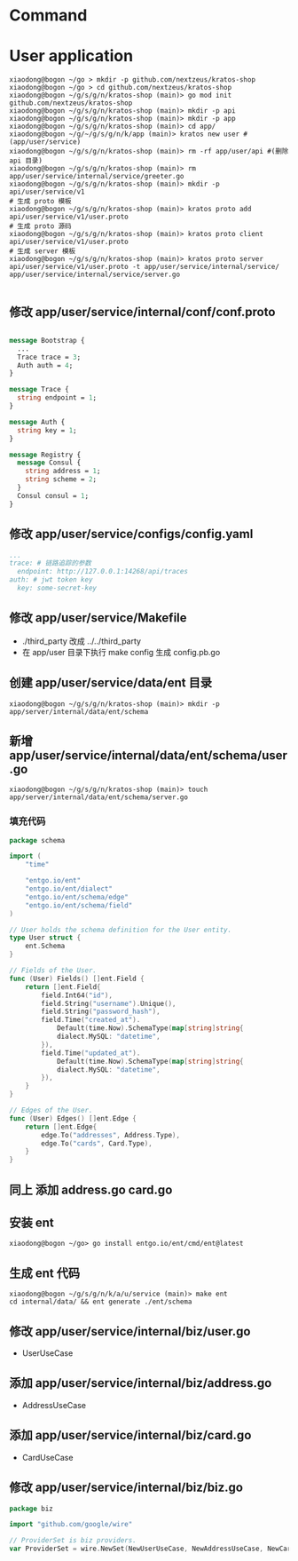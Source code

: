 # Command

# User application

```shell
xiaodong@bogon ~/go > mkdir -p github.com/nextzeus/kratos-shop 
xiaodong@bogon ~/go > cd github.com/nextzeus/kratos-shop 
xiaodong@bogon ~/g/s/g/n/kratos-shop (main)> go mod init github.com/nextzeus/kratos-shop
xiaodong@bogon ~/g/s/g/n/kratos-shop (main)> mkdir -p api
xiaodong@bogon ~/g/s/g/n/kratos-shop (main)> mkdir -p app
xiaodong@bogon ~/g/s/g/n/kratos-shop (main)> cd app/
xiaodong@bogon ~/g/~/g/s/g/n/k/app (main)> kratos new user # (app/user/service)
xiaodong@bogon ~/g/s/g/n/kratos-shop (main)> rm -rf app/user/api #(删除 api 目录)
xiaodong@bogon ~/g/s/g/n/kratos-shop (main)> rm app/user/service/internal/service/greeter.go 
xiaodong@bogon ~/g/s/g/n/kratos-shop (main)> mkdir -p api/user/service/v1
# 生成 proto 模板
xiaodong@bogon ~/g/s/g/n/kratos-shop (main)> kratos proto add api/user/service/v1/user.proto
# 生成 proto 源码
xiaodong@bogon ~/g/s/g/n/kratos-shop (main)> kratos proto client api/user/service/v1/user.proto
# 生成 server 模板
xiaodong@bogon ~/g/s/g/n/kratos-shop (main)> kratos proto server api/user/service/v1/user.proto -t app/user/service/internal/service/
app/user/service/internal/service/server.go


```

## 修改 app/user/service/internal/conf/conf.proto
```proto

message Bootstrap {
  ...
  Trace trace = 3;
  Auth auth = 4;
}

message Trace {
  string endpoint = 1;
}

message Auth {
  string key = 1;
}

message Registry {
  message Consul {
    string address = 1;
    string scheme = 2;
  }
  Consul consul = 1;
}

```

## 修改 app/user/service/configs/config.yaml
```yaml
...
trace: # 链路追踪的参数
  endpoint: http://127.0.0.1:14268/api/traces
auth: # jwt token key
  key: some-secret-key
```
## 修改 app/user/service/Makefile
- ./third_party 改成 ../../third_party
- 在 app/user 目录下执行 make config 生成 config.pb.go

## 创建 app/user/service/data/ent 目录
```shell
xiaodong@bogon ~/g/s/g/n/kratos-shop (main)> mkdir -p app/server/internal/data/ent/schema

```

## 新增 app/user/service/internal/data/ent/schema/user.go
```shell
xiaodong@bogon ~/g/s/g/n/kratos-shop (main)> touch app/server/internal/data/ent/schema/server.go
```
### 填充代码
```go
package schema

import (
	"time"

	"entgo.io/ent"
	"entgo.io/ent/dialect"
	"entgo.io/ent/schema/edge"
	"entgo.io/ent/schema/field"
)

// User holds the schema definition for the User entity.
type User struct {
	ent.Schema
}

// Fields of the User.
func (User) Fields() []ent.Field {
	return []ent.Field{
		field.Int64("id"),
		field.String("username").Unique(),
		field.String("password_hash"),
		field.Time("created_at").
			Default(time.Now).SchemaType(map[string]string{
			dialect.MySQL: "datetime",
		}),
		field.Time("updated_at").
			Default(time.Now).SchemaType(map[string]string{
			dialect.MySQL: "datetime",
		}),
	}
}

// Edges of the User.
func (User) Edges() []ent.Edge {
	return []ent.Edge{
		edge.To("addresses", Address.Type),
		edge.To("cards", Card.Type),
	}
}

```
## 同上 添加 address.go card.go
## 安装 ent
```shell
xiaodong@bogon ~/go> go install entgo.io/ent/cmd/ent@latest
```

## 生成 ent 代码
```shell
xiaodong@bogon ~/g/s/g/n/k/a/u/service (main)> make ent
cd internal/data/ && ent generate ./ent/schema
```

## 修改 app/user/service/internal/biz/user.go
- UserUseCase
## 添加 app/user/service/internal/biz/address.go
- AddressUseCase
## 添加 app/user/service/internal/biz/card.go
- CardUseCase
## 修改 app/user/service/internal/biz/biz.go
```go
package biz

import "github.com/google/wire"

// ProviderSet is biz providers.
var ProviderSet = wire.NewSet(NewUserUseCase, NewAddressUseCase, NewCardUseCase)
```
